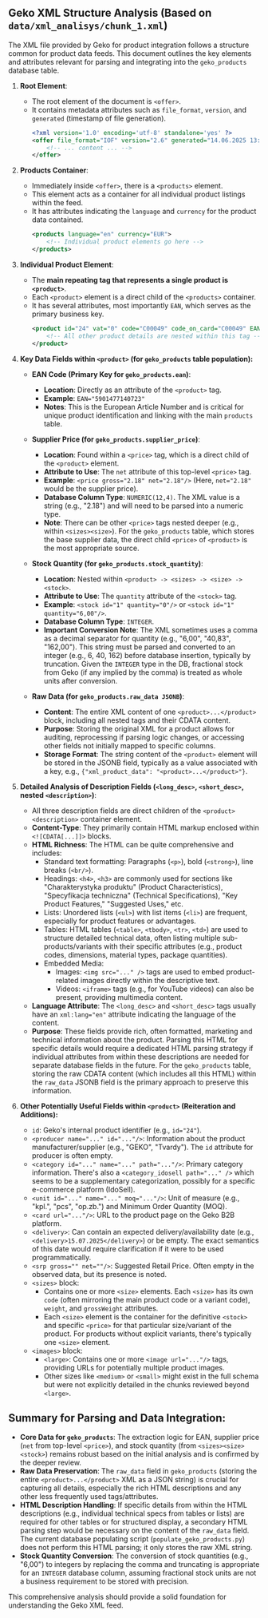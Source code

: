 ## Geko XML Structure Analysis (Based on `data/xml_analisys/chunk_1.xml`)

The XML file provided by Geko for product integration follows a structure common for product data feeds. This document outlines the key elements and attributes relevant for parsing and integrating into the `geko_products` database table.

1.  **Root Element**:
    *   The root element of the document is `<offer>`.
    *   It contains metadata attributes such as `file_format`, `version`, and `generated` (timestamp of file generation).
        ```xml
        <?xml version='1.0' encoding='utf-8' standalone='yes' ?>
        <offer file_format="IOF" version="2.6" generated="14.06.2025 13:06:48">
            <!-- ... content ... -->
        </offer>
        ```

2.  **Products Container**:
    *   Immediately inside `<offer>`, there is a `<products>` element.
    *   This element acts as a container for all individual product listings within the feed.
    *   It has attributes indicating the `language` and `currency` for the product data contained.
        ```xml
        <products language="en" currency="EUR">
            <!-- Individual product elements go here -->
        </products>
        ```

3.  **Individual Product Element**:
    *   The **main repeating tag that represents a single product is `<product>`**.
    *   Each `<product>` element is a direct child of the `<products>` container.
    *   It has several attributes, most importantly `EAN`, which serves as the primary business key.
        ```xml
        <product id="24" vat="0" code="C00049" code_on_card="C00049" EAN="5901477140723" code_producer="5901477140723">
            <!-- All other product details are nested within this tag -->
        </product>
        ```

4.  **Key Data Fields within `<product>` (for `geko_products` table population):**

    *   **EAN Code (Primary Key for `geko_products.ean`)**:
        *   **Location**: Directly as an attribute of the `<product>` tag.
        *   **Example**: `EAN="5901477140723"`
        *   **Notes**: This is the European Article Number and is critical for unique product identification and linking with the main `products` table.

    *   **Supplier Price (for `geko_products.supplier_price`)**:
        *   **Location**: Found within a `<price>` tag, which is a direct child of the `<product>` element.
        *   **Attribute to Use**: The `net` attribute of this top-level `<price>` tag.
        *   **Example**: `<price gross="2.18" net="2.18"/>` (Here, `net="2.18"` would be the supplier price).
        *   **Database Column Type**: `NUMERIC(12,4)`. The XML value is a string (e.g., "2.18") and will need to be parsed into a numeric type.
        *   **Note**: There can be other `<price>` tags nested deeper (e.g., within `<sizes><size>`). For the `geko_products` table, which stores the base supplier data, the direct child `<price>` of `<product>` is the most appropriate source.

    *   **Stock Quantity (for `geko_products.stock_quantity`)**:
        *   **Location**: Nested within `<product> -> <sizes> -> <size> -> <stock>`.
        *   **Attribute to Use**: The `quantity` attribute of the `<stock>` tag.
        *   **Example**: `<stock id="1" quantity="0"/>` or `<stock id="1" quantity="6,00"/>`.
        *   **Database Column Type**: `INTEGER`.
        *   **Important Conversion Note**: The XML sometimes uses a comma as a decimal separator for quantity (e.g., "6,00", "40,83", "162,00"). This string must be parsed and converted to an integer (e.g., 6, 40, 162) before database insertion, typically by truncation. Given the `INTEGER` type in the DB, fractional stock from Geko (if any implied by the comma) is treated as whole units after conversion.

    *   **Raw Data (for `geko_products.raw_data JSONB`)**:
        *   **Content**: The entire XML content of one `<product>...</product>` block, including all nested tags and their CDATA content.
        *   **Purpose**: Storing the original XML for a product allows for auditing, reprocessing if parsing logic changes, or accessing other fields not initially mapped to specific columns.
        *   **Storage Format**: The string content of the `<product>` element will be stored in the JSONB field, typically as a value associated with a key, e.g., `{"xml_product_data": "<product>...</product>"}`.

5.  **Detailed Analysis of Description Fields (`<long_desc>`, `<short_desc>`, nested `<description>`)**:
    *   All three description fields are direct children of the `<product><description>` container element.
    *   **Content-Type**: They primarily contain HTML markup enclosed within `<![CDATA[...]]>` blocks.
    *   **HTML Richness**: The HTML can be quite comprehensive and includes:
        *   Standard text formatting: Paragraphs (`<p>`), bold (`<strong>`), line breaks (`<br/>`).
        *   Headings: `<h4>`, `<h3>` are commonly used for sections like "Charakterystyka produktu" (Product Characteristics), "Specyfikacja techniczna" (Technical Specifications), "Key Product Features," "Suggested Uses," etc.
        *   Lists: Unordered lists (`<ul>`) with list items (`<li>`) are frequent, especially for product features or advantages.
        *   Tables: HTML tables (`<table>`, `<tbody>`, `<tr>`, `<td>`) are used to structure detailed technical data, often listing multiple sub-products/variants with their specific attributes (e.g., product codes, dimensions, material types, package quantities).
        *   Embedded Media:
            *   Images: `<img src="..." />` tags are used to embed product-related images directly within the descriptive text.
            *   Videos: `<iframe>` tags (e.g., for YouTube videos) can also be present, providing multimedia content.
    *   **Language Attribute**: The `<long_desc>` and `<short_desc>` tags usually have an `xml:lang="en"` attribute indicating the language of the content.
    *   **Purpose**: These fields provide rich, often formatted, marketing and technical information about the product. Parsing this HTML for specific details would require a dedicated HTML parsing strategy if individual attributes from within these descriptions are needed for separate database fields in the future. For the `geko_products` table, storing the raw CDATA content (which includes all this HTML) within the `raw_data` JSONB field is the primary approach to preserve this information.

6.  **Other Potentially Useful Fields within `<product>` (Reiteration and Additions):**
    *   `id`: Geko's internal product identifier (e.g., `id="24"`).
    *   `<producer name="..." id="..."/>`: Information about the product manufacturer/supplier (e.g., "GEKO", "Tvardy"). The `id` attribute for producer is often empty.
    *   `<category id="..." name="..." path="..."/>`: Primary category information. There's also a `<category_idosell path="..." />` which seems to be a supplementary categorization, possibly for a specific e-commerce platform (IdoSell).
    *   `<unit id="..." name="..." moq="..."/>`: Unit of measure (e.g., "kpl.", "pcs", "op.zb.") and Minimum Order Quantity (MOQ).
    *   `<card url="..."/>`: URL to the product page on the Geko B2B platform.
    *   `<delivery>`: Can contain an expected delivery/availability date (e.g., `<delivery>15.07.2025</delivery>`) or be empty. The exact semantics of this date would require clarification if it were to be used programmatically.
    *   `<srp gross="" net=""/>`: Suggested Retail Price. Often empty in the observed data, but its presence is noted.
    *   `<sizes>` block:
        *   Contains one or more `<size>` elements. Each `<size>` has its own `code` (often mirroring the main product code or a variant code), `weight`, and `grossWeight` attributes.
        *   Each `<size>` element is the container for the definitive `<stock>` and specific `<price>` for that particular size/variant of the product. For products without explicit variants, there's typically one `<size>` element.
    *   `<images>` block:
        *   `<large>`: Contains one or more `<image url="..."/>` tags, providing URLs for potentially multiple product images.
        *   Other sizes like `<medium>` or `<small>` might exist in the full schema but were not explicitly detailed in the chunks reviewed beyond `<large>`.

## Summary for Parsing and Data Integration:

*   **Core Data for `geko_products`**: The extraction logic for EAN, supplier price (`net` from top-level `<price>`), and stock quantity (from `<sizes><size><stock>`) remains robust based on the initial analysis and is confirmed by the deeper review.
*   **Raw Data Preservation**: The `raw_data` field in `geko_products` (storing the entire `<product>...</product>` XML as a JSON string) is crucial for capturing all details, especially the rich HTML descriptions and any other less frequently used tags/attributes.
*   **HTML Description Handling**: If specific details from within the HTML descriptions (e.g., individual technical specs from tables or lists) are required for other tables or for structured display, a secondary HTML parsing step would be necessary on the content of the `raw_data` field. The current database populating script (`populate_geko_products.py`) does not perform this HTML parsing; it only stores the raw XML string.
*   **Stock Quantity Conversion**: The conversion of stock quantities (e.g., "6,00") to integers by replacing the comma and truncating is appropriate for an `INTEGER` database column, assuming fractional stock units are not a business requirement to be stored with precision.

This comprehensive analysis should provide a solid foundation for understanding the Geko XML feed. 